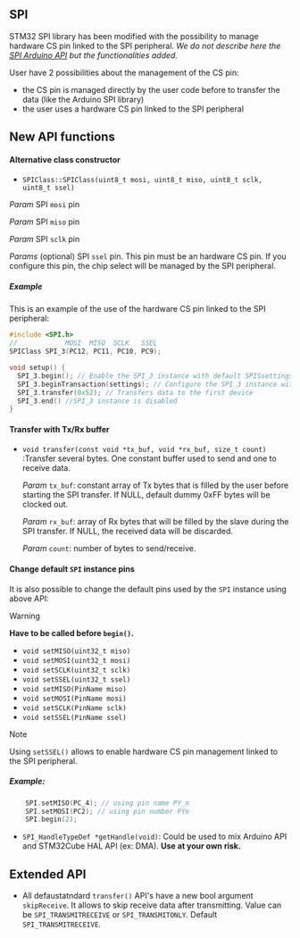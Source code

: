 ## SPI

STM32 SPI library has been modified with the possibility to manage hardware CS pin linked to the SPI peripheral.
_We do not describe here the [SPI Arduino API](https://www.arduino.cc/en/Reference/SPI) but the functionalities added._

User have 2 possibilities about the management of the CS pin:
* the CS pin is managed directly by the user code before to transfer the data (like the Arduino SPI library)
* the user uses a hardware CS pin linked to the SPI peripheral

## New API functions

#### Alternative class constructor
* `SPIClass::SPIClass(uint8_t mosi, uint8_t miso, uint8_t sclk, uint8_t ssel)`

_Param_ SPI `mosi` pin

_Param_ SPI `miso` pin

_Param_ SPI `sclk` pin

_Params_ (optional) SPI `ssel` pin. This pin must be an hardware CS pin. If you configure this pin, the chip select will be managed by the SPI peripheral.

##### Example

This is an example of the use of the hardware CS pin linked to the SPI peripheral:

```C++
#include <SPI.h>
//            MOSI  MISO  SCLK   SSEL
SPIClass SPI_3(PC12, PC11, PC10, PC9);

void setup() {
  SPI_3.begin(); // Enable the SPI_3 instance with default SPISsettings
  SPI_3.beginTransaction(settings); // Configure the SPI_3 instance with other settings
  SPI_3.transfer(0x52); // Transfers data to the first device
  SPI_3.end() //SPI_3 instance is disabled
}
```

#### Transfer with Tx/Rx buffer

* `void transfer(const void *tx_buf, void *rx_buf, size_t count)` :Transfer several bytes. One constant buffer used to send and one to receive data.

  _Param_  `tx_buf`: constant array of Tx bytes that is filled by the user before starting the SPI transfer. If NULL, default dummy 0xFF bytes will be clocked out.

  _Param_  `rx_buf`: array of Rx bytes that will be filled by the slave during the SPI transfer. If NULL, the received data will be discarded.

  _Param_ `count`: number of bytes to send/receive.

#### Change default `SPI` instance pins
It is also possible to change the default pins used by the `SPI` instance using above API:

> [!WARNING]
> **Have to be called before `begin()`.**

* `void setMISO(uint32_t miso)`
* `void setMOSI(uint32_t mosi)`
* `void setSCLK(uint32_t sclk)`
* `void setSSEL(uint32_t ssel)`
* `void setMISO(PinName miso)`
* `void setMOSI(PinName mosi)`
* `void setSCLK(PinName sclk)`
* `void setSSEL(PinName ssel)`

> [!NOTE]
> Using `setSSEL()` allows to enable hardware CS pin management linked to the SPI peripheral.

##### Example:
```C++
    SPI.setMISO(PC_4); // using pin name PY_n
    SPI.setMOSI(PC2); // using pin number PYn
    SPI.begin(2);
```

* `SPI_HandleTypeDef *getHandle(void)`: Could be used to mix Arduino API and STM32Cube HAL API (ex: DMA). **Use at your own risk.**

## Extended API

* All defaustatndard `transfer()` API's have a new bool argument `skipReceive`. It allows to skip receive data after transmitting. Value can be `SPI_TRANSMITRECEIVE` or `SPI_TRANSMITONLY`. Default `SPI_TRANSMITRECEIVE`.
